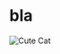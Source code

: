# bla

![Cute Cat](https://external-content.duckduckgo.com/iu/?u=http%3A%2F%2Fwww.clipartbest.com%2Fcliparts%2FdT6%2Fo9o%2FdT6o9o8bc.jpeg&f=1&nofb=1&ipt=d433171800dc0d560fad37f593f824a181e1d45a3c52ff0d7fc08eddf7aec49e)
